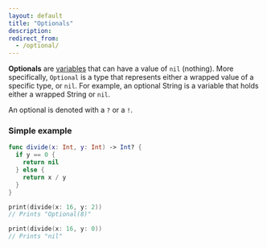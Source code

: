 ```yaml
---
layout: default
title: "Optionals"
description: 
redirect_from:
  - /optional/
---
```


**Optionals** are [variables](/variables) that can have a value of `nil` (nothing). More specifically, `Optional` is a type that represents either a wrapped value of a specific type, or `nil`. For example, an optional String is a variable that holds either a wrapped String or `nil`.

An optional is denoted with a `?` or a `!`.

### Simple example

```swift
func divide(x: Int, y: Int) -> Int? {
  if y == 0 {
    return nil
  } else {
    return x / y  
  }
}

print(divide(x: 16, y: 2))
// Prints "Optional(8)"

print(divide(x: 16, y: 0))
// Prints "nil"
```
